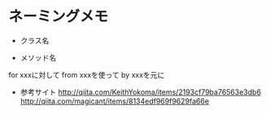 ネーミングメモ
====

* クラス名

* メソッド名

for xxxに対して
from xxxを使って
by xxxを元に


* 参考サイト
http://qiita.com/KeithYokoma/items/2193cf79ba76563e3db6
http://qiita.com/magicant/items/8134edf969f9629fa66e
